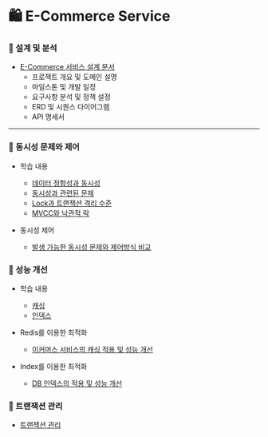 # 🛍️ E-Commerce Service

### 🔹 설계 및 분석

- [E-Commerce 서비스 설계 문서](/docs/ecommerce_system_design.md)
    - 프로젝트 개요 및 도메인 설명
    - 마일스톤 및 개발 일정
    - 요구사항 분석 및 정책 설정
    - ERD 및 시퀀스 다이어그램
    - API 명세서

---

### 🔹 동시성 문제와 제어

- 학습 내용
    - [데이터 정합성과 동시성](/docs/study/consistency-vs-concurrency.md)
    - [동시성과 관련된 문제](docs/study/concurrency-issues.md)
    - [Lock과 트랜잭션 격리 수준](docs/study/lock-vs-isolation-level.md)
    - [MVCC와 낙관적 락](docs/study/mvcc-and-optimistic-locking.md)


- 동시성 제어
    - [발생 가능한 동시성 문제와 제어방식 비교](docs/concurrency_issues_and_control_strategies.md)

### 🔹 성능 개선

- 학습 내용
    - [캐싱](docs/study/cache.md)
    - [인덱스](docs/study/index.md)


- Redis를 이용한 최적화
    - [이커머스 서비스의 캐싱 적용 및 성능 개선](docs/redis_optimization.md)
- Index를 이용한 최적화
    - [DB 인덱스의 적용 및 성능 개선](docs/index_optimization.md)

### 🔹 트랜잭션 관리

- [트랜잭션 관리](docs/transaction-management_in_msa.md)
